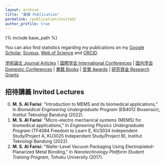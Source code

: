 ```yaml
---
layout: archive
title: "業績 Publication"
permalink: /publication/invited/
author_profile: true
---
```


{% include base_path %}


You can also find statistics regarding my publications on my [Google Scholar](https://scholar.google.co.jp/citations?user=30VZQ_sAAAAJ), [Scopus](https://www.scopus.com/authid/detail.uri?authorId=57192380817), [Web of Science](https://publons.com/researcher/AAY-5422-2020/) and [ORCID](https://orcid.org/0000-0003-4870-9337).

[学術論文 Journal Articles](/publication/) | [国際学会 International Conferences](publication/conference-int/) | [国内学会 Domestic Conferences](/publication/conference-dom/) | [書籍 Books](/publication/book/) | [受賞 Awards](/publication/award/) | [研究資金 Research Grants](/publication/grant/)
## 招待講義 Invited Lectures
  
0. **M. S. Al Farisi**: "Introduction to MEMS and its biomedical applications," In _Biomedical Engineering Undergraduate Program_ (EB4012 Biosensor), Institut Teknologi Bandung (2022).
0. **M. S. Al Farisi**: "Micro-electro mechanical systems (MEMS) for biomedical applications," In _Engineering Physics Undergraduate Program_ (TF4084 Freedom to Learn E, KU3024 Independent Study/Project A, KU3025 Independent Study/Project B), Institut Teknologi Bandung (2022).
0. **M. S. Al Farisi**: "Wafer-Level Vacuum Packaging Using Electroplated-Planarized Metal Bonding," In _Nanotechnology Platform Student Training Program_, Tohoku University (2017).
